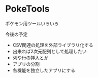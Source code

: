 PokeTools
=========

ポケモン用ツールいろいろ  

今後の予定
- CSV関連の処理を外部ライブラリ化する
 - 出来れば2次元配列として処理したい
 - 列や行の挿入とか
- アプリの分割
 - 各機能を独立したアプリにする